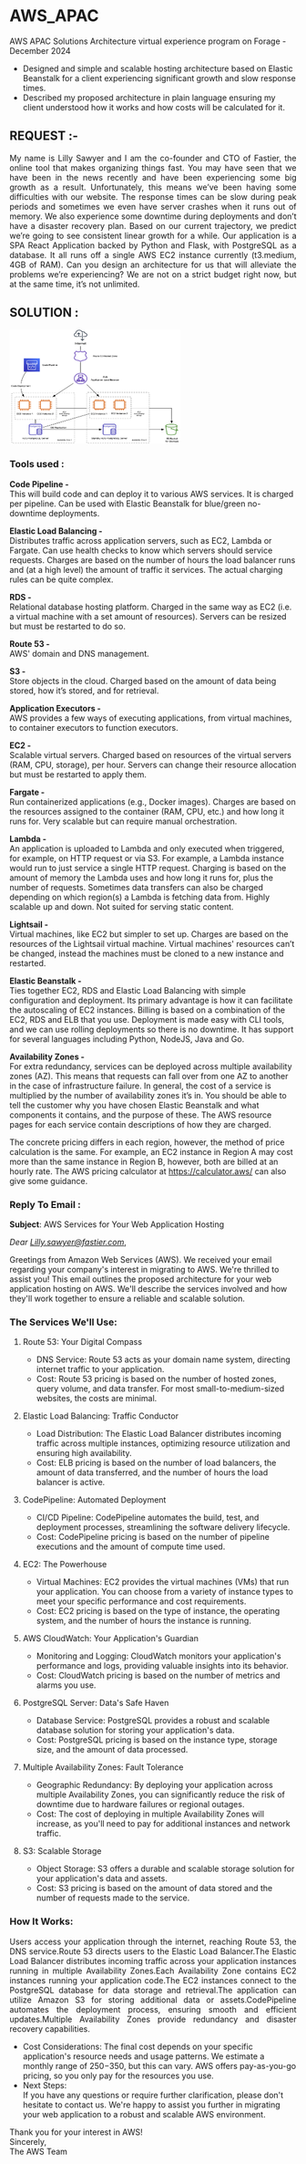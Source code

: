 # AWS_APAC
AWS APAC Solutions Architecture virtual experience program on Forage - December 2024    
- Designed and simple and scalable hosting architecture based on Elastic Beanstalk for a client experiencing significant growth and slow response times.
- Described my proposed architecture in plain language ensuring my client understood how it works and how costs will be calculated for it.
  
## REQUEST :- 
<p align="justify">
My name is Lilly Sawyer and I am the co-founder and CTO of Fastier, the online tool that makes organizing things fast. You may have seen that we have been in the news recently and have been experiencing some big growth as a result. Unfortunately, this means we’ve been having some difficulties with our website. The response times can be slow during peak periods and sometimes we even have server crashes when it runs out of memory. We also experience some downtime during deployments and don’t have a disaster recovery plan. Based on our current trajectory, we predict we’re going to see consistent linear growth for a while. Our application is a SPA React Application backed by Python and Flask, with PostgreSQL as a database. It all runs off a single AWS EC2 instance currently (t3.medium, 4GB of RAM). Can you design an architecture for us that will alleviate the problems we’re experiencing? We are not on a strict budget right now, but at the same time, it’s not unlimited.
</p>

## SOLUTION : 
<img src="https://github.com/mvaibhav5874/AWS_APAC/blob/main/Architecture%20Diagram.png" alt="Architecure_image" width="300" height="200">

### Tools used :

**Code Pipeline -**    
This will build code and can deploy it to various AWS services. It is charged per pipeline. Can be used with Elastic Beanstalk for blue/green no-downtime deployments.

**Elastic Load Balancing -**    
Distributes traffic across application servers, such as EC2, Lambda or Fargate. Can use health checks to know which servers should service requests. Charges are based on the number of hours the load balancer runs and (at a high level) the amount of traffic it services. The actual charging rules can be quite complex.

**RDS -**    
Relational database hosting platform. Charged in the same way as EC2 (i.e. a virtual machine with a set amount of resources). Servers can be resized but must be restarted to do so.

**Route 53 -**    
AWS' domain and DNS management.

**S3 -**    
Store objects in the cloud. Charged based on the amount of data being stored, how it’s stored, and for retrieval.


**Application Executors -**    
AWS provides a few ways of executing applications, from virtual machines, to container executors to function executors.

**EC2 -**    
Scalable virtual servers. Charged based on resources of the virtual servers (RAM, CPU, storage), per hour. Servers can change their resource allocation but must be restarted to apply them.

**Fargate -**    
Run containerized applications (e.g., Docker images). Charges are based on the resources assigned to the container (RAM, CPU, etc.) and how long it runs for. Very scalable but can require manual orchestration.

**Lambda -**    
An application is uploaded to Lambda and only executed when triggered, for example, on HTTP request or via S3. For example, a Lambda instance would run to just service a single HTTP request. Charging is based on the amount of memory the Lambda uses and how long it runs for, plus the number of requests. Sometimes data transfers can also be charged depending on which region(s) a Lambda is fetching data from. Highly scalable up and down. Not suited for serving static content.

**Lightsail -**    
Virtual machines, like EC2 but simpler to set up. Charges are based on the resources of the Lightsail virtual machine. Virtual machines' resources can’t be changed, instead the machines must be cloned to a new instance and restarted. 

**Elastic Beanstalk -**    
Ties together EC2, RDS and Elastic Load Balancing with simple configuration and deployment. Its primary advantage is how it can facilitate the autoscaling of EC2 instances. Billing is based on a combination of the EC2, RDS and ELB that you use. Deployment is made easy with CLI tools, and we can use rolling deployments so there is no downtime. It has support for several languages including Python, NodeJS, Java and Go.

**Availability Zones -**    
For extra redundancy, services can be deployed across multiple availability zones (AZ). This means that requests can fall over from one AZ to another in the case of infrastructure failure. In general, the cost of a service is multiplied by the number of availability zones it’s in.
You should be able to tell the customer why you have chosen Elastic Beanstalk and what components it contains, and the purpose of these. The AWS resource pages for each service contain descriptions of how they are charged.

The concrete pricing differs in each region, however, the method of price calculation is the same. For example, an EC2 instance in Region A may cost more than the same instance in Region B, however, both are billed at an hourly rate. The AWS pricing calculator at https://calculator.aws/ can also give some guidance.

### Reply  To Email :

**Subject**: AWS Services for Your Web Application Hosting

*Dear Lilly.sawyer@fastier.com*,

Greetings from Amazon Web Services (AWS).
We received your email regarding your company's interest in migrating to AWS. We're thrilled to assist you!
This email outlines the proposed architecture for your web application hosting on AWS. We'll describe the services involved and how they'll work together to ensure a reliable and scalable solution.

### The Services We'll Use:

1. Route 53: Your Digital Compass

    * DNS Service: Route 53 acts as your domain name system, directing internet traffic to your application.
    * Cost: Route 53 pricing is based on the number of hosted zones, query volume, and data transfer. For most small-to-medium-sized websites, the costs are minimal.

2. Elastic Load Balancing: Traffic Conductor

    * Load Distribution: The Elastic Load Balancer distributes incoming traffic across multiple instances, optimizing resource utilization and ensuring high availability.
    * Cost: ELB pricing is based on the number of load balancers, the amount of data transferred, and the number of hours the load balancer is active.

3. CodePipeline: Automated Deployment

    * CI/CD Pipeline: CodePipeline automates the build, test, and deployment processes, streamlining the software delivery lifecycle.
    * Cost: CodePipeline pricing is based on the number of pipeline executions and the amount of compute time used.

4. EC2: The Powerhouse

    * Virtual Machines: EC2 provides the virtual machines (VMs) that run your application. You can choose from a variety of instance types to meet your specific performance and cost requirements.
    * Cost: EC2 pricing is based on the type of instance, the operating system, and the number of hours the instance is running.

5. AWS CloudWatch: Your Application's Guardian

    * Monitoring and Logging: CloudWatch monitors your application's performance and logs, providing valuable insights into its behavior.
    * Cost: CloudWatch pricing is based on the number of metrics and alarms you use.

6. PostgreSQL Server: Data's Safe Haven

    * Database Service: PostgreSQL provides a robust and scalable database solution for storing your application's data.
    * Cost: PostgreSQL pricing is based on the instance type, storage size, and the amount of data processed.

7. Multiple Availability Zones: Fault Tolerance

    * Geographic Redundancy: By deploying your application across multiple Availability Zones, you can significantly reduce the risk of downtime due to hardware failures or regional outages.
    * Cost: The cost of deploying in multiple Availability Zones will increase, as you'll need to pay for additional instances and network traffic.

8. S3: Scalable Storage

    * Object Storage: S3 offers a durable and scalable storage solution for your application's data and assets.
    * Cost: S3 pricing is based on the amount of data stored and the number of requests made to the service.

### How It Works:
<p align="justify">
Users access your application through the internet, reaching Route 53, the DNS service.Route 53 directs users to the Elastic Load Balancer.The Elastic Load Balancer distributes incoming traffic across your application instances running in multiple Availability Zones.Each Availability Zone contains EC2 instances running your application code.The EC2 instances connect to the PostgreSQL database for data storage and retrieval.The application can utilize Amazon S3 for storing additional data or assets.CodePipeline automates the deployment process, ensuring smooth and efficient updates.Multiple Availability Zones provide redundancy and disaster recovery capabilities.
</p>

- Cost Considerations:
    The final cost depends on your specific application's resource needs and usage patterns. We estimate a monthly range of $250-$350, but this can vary. AWS offers pay-as-you-go pricing, so you only pay for the resources you use.  
- Next Steps:   
    If you have any questions or require further clarification, please don't hesitate to contact us. We're happy to assist you further in migrating your web application to a robust and scalable AWS environment.

Thank you for your interest in AWS!  
Sincerely,    
The AWS Team 
